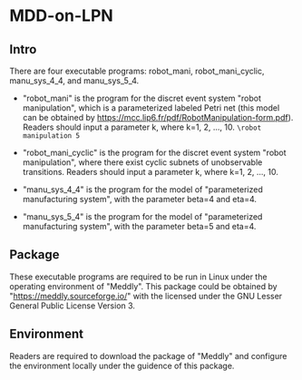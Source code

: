 MDD-on-LPN
====
Intro
----
There are four executable programs: robot_mani, robot_mani_cyclic, manu_sys_4_4, and  manu_sys_5_4.

* "robot_mani" is the program for the discret event system "robot manipulation", which is a parameterized labeled Petri net (this model can be obtained by https://mcc.lip6.fr/pdf/RobotManipulation-form.pdf). Readers should input a parameter k, where k=1, 2, ..., 10.
`\robot manipulation 5`
* "robot_mani_cyclic" is the program for the discret event system "robot manipulation", where there exist cyclic subnets of unobservable transitions. Readers should input a parameter k, where k=1, 2, ..., 10.

* "manu_sys_4_4" is the program for the model of "parameterized manufacturing system", with the parameter beta=4 and eta=4.

* "manu_sys_5_4" is the program for the model of "parameterized manufacturing system", with the parameter beta=5 and eta=4.

Package
-----
These executable programs are required to be run in Linux under the operating environment of "Meddly". 
This package could be obtained by "https://meddly.sourceforge.io/" with the licensed under the GNU Lesser General Public License Version 3.

Environment
-----
Readers are required to download the package of "Meddly" and configure the environment locally under the guidence of this package.
